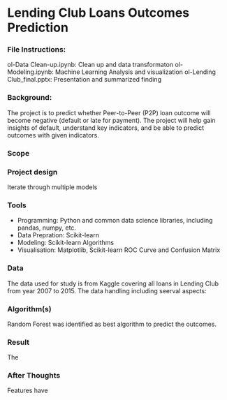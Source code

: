 # Lending Club Loans Outcomes Prediction

### File Instructions: 

ol-Data Clean-up.ipynb: Clean up and data transformaton
ol-Modeling.ipynb: Machine Learning Analysis and visualization
ol-Lending Club_final.pptx: Presentation and summarized finding

### Background:

The project is to predict whether Peer-to-Peer (P2P) loan outcome will become negative (default or late for payment).  The project will help gain insights of default, understand key indicators, and be able to predict outcomes with given indicators. 

### Scope
### Project design

Iterate through multiple models

### Tools
- Programming: Python and common data science libraries, including pandas, numpy, etc.
- Data Prepration: Scikit-learn
- Modeling: Scikit-learn Algorithms
- Visualisation: Matplotlib, Scikit-learn ROC Curve and Confusion Matrix

### Data
The data used for study is from Kaggle covering all loans in Lending Club from year 2007 to 2015. The data handling including seerval aspects: 

### Algorithm(s)
Random Forest was identified as best algorithm to predict the outcomes. 

### Result
The

### After Thoughts

Features have





